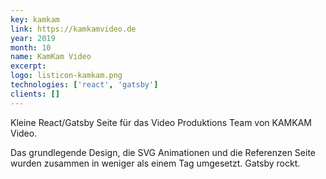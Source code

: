 ```yaml
---
key: kamkam
link: https://kamkamvideo.de
year: 2019
month: 10
name: KamKam Video
excerpt:
logo: listicon-kamkam.png
technologies: ['react', 'gatsby']
clients: []
---
```


Kleine React/Gatsby Seite für das Video Produktions Team von KAMKAM Video.

Das grundlegende Design, die SVG Animationen und die Referenzen Seite wurden zusammen in weniger als einem Tag umgesetzt. Gatsby rockt.
